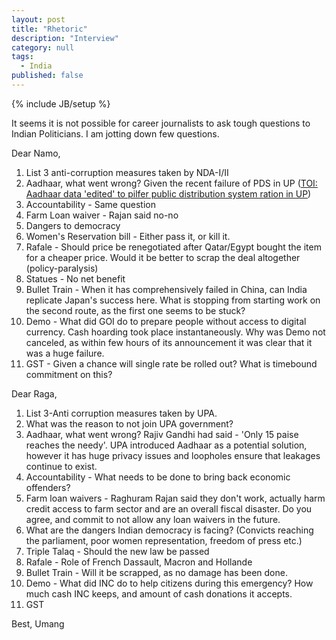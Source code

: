 ```yaml
---
layout: post
title: "Rhetoric"
description: "Interview"
category: null
tags: 
  - India
published: false
---
```

 
{% include JB/setup %}

<p>
It seems it is not possible for career journalists to ask tough questions to Indian Politicians. I am jotting down few questions.</p>

Dear Namo,

1. List 3 anti-corruption measures taken by NDA-I/II
2. Aadhaar, what went wrong? Given the recent failure of PDS in UP ([TOI: Aadhaar data 'edited' to pilfer public distribution system ration in UP](https://timesofindia.indiatimes.com/city/lucknow/aadhaar-data-edited-to-pilfer-public-distribution-system-ration-in-up/articleshow/65547049.cms))
3. Accountability - Same question
4. Farm Loan waiver - Rajan said no-no
5. Dangers to democracy
6. Women's Reservation bill - Either pass it, or kill it. 
7. Rafale - Should price be renegotiated after Qatar/Egypt bought the item for a cheaper price. Would it be better to scrap the deal altogether (policy-paralysis)
8. Statues - No net benefit
9. Bullet Train - When it has comprehensively failed in China, can India replicate Japan's success here. What is stopping from starting work on the second route, as the first one seems to be stuck?
10. Demo - What did GOI do to prepare people without access to digital currency. Cash hoarding took place instantaneously. Why was Demo not canceled, as within few hours of its announcement it was clear that it was a huge failure.
11. GST - Given a chance will single rate be rolled out? What is timebound commitment on this?

Dear Raga,

1. List 3-Anti corruption measures taken by UPA.
2. What was the reason to not join UPA government?
3. Aadhaar, what went wrong? Rajiv Gandhi had said - 'Only 15 paise reaches the needy'. UPA introduced Aadhaar as a potential solution, however it has huge privacy issues and loopholes ensure that leakages continue to exist. 
4. Accountability - What needs to be done to bring back economic offenders? 
5. Farm loan waivers - Raghuram Rajan said they don't work, actually harm credit access to farm sector and are an overall fiscal disaster. Do you agree, and commit to not allow any loan waivers in the future.
6. What are the dangers Indian democracy is facing? (Convicts reaching the parliament, poor women representation, freedom of press etc.)
7. Triple Talaq - Should the new law be passed
8. Rafale - Role of French Dassault, Macron and Hollande
9. Bullet Train - Will it be scrapped, as no damage has been done. 
10. Demo - What did INC do to help citizens during this emergency? How much cash INC keeps, and amount of cash donations it accepts.
11. GST

Best, Umang
